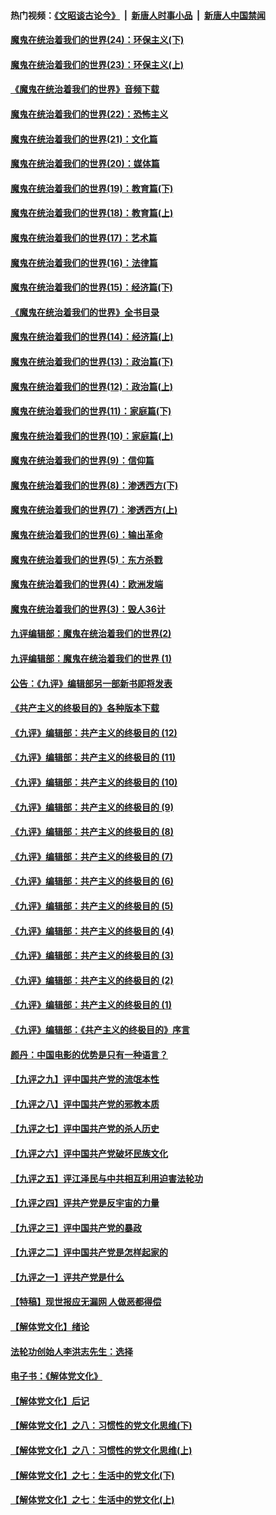 #### 热门视频：[《文昭谈古论今》](https://github.com/gfw-breaker/wenzhao/blob/master/README.md?t=10161833) &nbsp;|&nbsp; [新唐人时事小品](https://github.com/gfw-breaker/ntdtv-comedy/blob/master/README.md?t=10161833) &nbsp;|&nbsp; [新唐人中国禁闻](https://github.com/gfw-breaker/ntdtv-news/blob/master/README.md?t=10161833)

#### [魔鬼在统治着我们的世界(24)：环保主义(下)](../pages/nsc422/n10695307.md?t=10161833) 

#### [魔鬼在统治着我们的世界(23)：环保主义(上)](../pages/nsc422/n10688613.md?t=10161833) 

#### [《魔鬼在统治着我们的世界》音频下载](../pages/nsc422/n10635553.md?t=10161833) 

#### [魔鬼在统治着我们的世界(22)：恐怖主义](../pages/nsc422/n10614727.md?t=10161833) 

#### [魔鬼在统治着我们的世界(21)：文化篇](../pages/nsc422/n10597706.md?t=10161833) 

#### [魔鬼在统治着我们的世界(20)：媒体篇](../pages/nsc422/n10586579.md?t=10161833) 

#### [魔鬼在统治着我们的世界(19)：教育篇(下)](../pages/nsc422/n10564808.md?t=10161833) 

#### [魔鬼在统治着我们的世界(18)：教育篇(上)](../pages/nsc422/n10526970.md?t=10161833) 

#### [魔鬼在统治着我们的世界(17)：艺术篇](../pages/nsc422/n10499093.md?t=10161833) 

#### [魔鬼在统治着我们的世界(16)：法律篇](../pages/nsc422/n10485969.md?t=10161833) 

#### [魔鬼在统治着我们的世界(15)：经济篇(下)](../pages/nsc422/n10469975.md?t=10161833) 

#### [《魔鬼在统治着我们的世界》全书目录](../pages/nsc422/n10464261.md?t=10161833) 

#### [魔鬼在统治着我们的世界(14)：经济篇(上)](../pages/nsc422/n10457370.md?t=10161833) 

#### [魔鬼在统治着我们的世界(13)：政治篇(下)](../pages/nsc422/n10448270.md?t=10161833) 

#### [魔鬼在统治着我们的世界(12)：政治篇(上)](../pages/nsc422/n10444576.md?t=10161833) 

#### [魔鬼在统治着我们的世界(11)：家庭篇(下)](../pages/nsc422/n10440961.md?t=10161833) 

#### [魔鬼在统治着我们的世界(10)：家庭篇(上)](../pages/nsc422/n10435448.md?t=10161833) 

#### [魔鬼在统治着我们的世界(9)：信仰篇](../pages/nsc422/n10432159.md?t=10161833) 

#### [魔鬼在统治着我们的世界(8)：渗透西方(下)](../pages/nsc422/n10429603.md?t=10161833) 

#### [魔鬼在统治着我们的世界(7)：渗透西方(上)](../pages/nsc422/n10426013.md?t=10161833) 

#### [魔鬼在统治着我们的世界(6)：输出革命](../pages/nsc422/n10421536.md?t=10161833) 

#### [魔鬼在统治着我们的世界(5)：东方杀戮](../pages/nsc422/n10417707.md?t=10161833) 

#### [魔鬼在统治着我们的世界(4)：欧洲发端](../pages/nsc422/n10414890.md?t=10161833) 

#### [魔鬼在统治着我们的世界(3)：毁人36计](../pages/nsc422/n10411583.md?t=10161833) 

#### [九评编辑部：魔鬼在统治着我们的世界(2)](../pages/nsc422/n10410036.md?t=10161833) 

#### [九评编辑部：魔鬼在统治着我们的世界 (1)](../pages/nsc422/n10406825.md?t=10161833) 

#### [公告：《九评》编辑部另一部新书即将发表](../pages/nsc422/n10405104.md?t=10161833) 

#### [《共产主义的终极目的》各种版本下载](../pages/nsc422/n10022138.md?t=10161833) 

#### [《九评》编辑部：共产主义的终极目的 (12)](../pages/nsc422/n9933272.md?t=10161833) 

#### [《九评》编辑部：共产主义的终极目的 (11)](../pages/nsc422/n9924973.md?t=10161833) 

#### [《九评》编辑部：共产主义的终极目的 (10)](../pages/nsc422/n9920883.md?t=10161833) 

#### [《九评》编辑部：共产主义的终极目的 (9)](../pages/nsc422/n9916363.md?t=10161833) 

#### [《九评》编辑部：共产主义的终极目的 (8)](../pages/nsc422/n9912488.md?t=10161833) 

#### [《九评》编辑部：共产主义的终极目的 (7)](../pages/nsc422/n9901176.md?t=10161833) 

#### [《九评》编辑部：共产主义的终极目的 (6)](../pages/nsc422/n9899359.md?t=10161833) 

#### [《九评》编辑部：共产主义的终极目的 (5)](../pages/nsc422/n9893174.md?t=10161833) 

#### [《九评》编辑部：共产主义的终极目的 (4)](../pages/nsc422/n9891246.md?t=10161833) 

#### [《九评》编辑部：共产主义的终极目的 (3)](../pages/nsc422/n9879879.md?t=10161833) 

#### [《九评》编辑部：共产主义的终极目的 (2)](../pages/nsc422/n9876205.md?t=10161833) 

#### [《九评》编辑部：共产主义的终极目的 (1)](../pages/nsc422/n9865857.md?t=10161833) 

#### [《九评》编辑部：《共产主义的终极目的》序言](../pages/nsc422/n9862666.md?t=10161833) 

#### [颜丹：中国电影的优势是只有一种语言？](../pages/nsc422/n9583062.md?t=10161833) 

#### [【九评之九】评中国共产党的流氓本性](../pages/nsc422/n737542.md?t=10161833) 

#### [【九评之八】评中国共产党的邪教本质](../pages/nsc422/n735942.md?t=10161833) 

#### [【九评之七】评中国共产党的杀人历史](../pages/nsc422/n733806.md?t=10161833) 

#### [【九评之六】评中国共产党破坏民族文化](../pages/nsc422/n731667.md?t=10161833) 

#### [【九评之五】评江泽民与中共相互利用迫害法轮功](../pages/nsc422/n730058.md?t=10161833) 

#### [【九评之四】评共产党是反宇宙的力量](../pages/nsc422/n727814.md?t=10161833) 

#### [【九评之三】评中国共产党的暴政](../pages/nsc422/n725597.md?t=10161833) 

#### [【九评之二】评中国共产党是怎样起家的](../pages/nsc422/n723946.md?t=10161833) 

#### [【九评之一】评共产党是什么](../pages/nsc422/n722529.md?t=10161833) 

#### [【特稿】现世报应无漏网 人做恶都得偿](../pages/nsc422/n4215167.md?t=10161833) 

#### [【解体党文化】绪论](../pages/nsc422/n1449356.md?t=10161833) 

#### [法轮功创始人李洪志先生：选择](../pages/nsc422/n3580738.md?t=10161833) 

#### [电子书：《解体党文化》](../pages/nsc422/n1573484.md?t=10161833) 

#### [【解体党文化】后记](../pages/nsc422/n1531999.md?t=10161833) 

#### [【解体党文化】之八：习惯性的党文化思维(下)](../pages/nsc422/n1526477.md?t=10161833) 

#### [【解体党文化】之八：习惯性的党文化思维(上)](../pages/nsc422/n1520631.md?t=10161833) 

#### [【解体党文化】之七：生活中的党文化(下)](../pages/nsc422/n1513446.md?t=10161833) 

#### [【解体党文化】之七：生活中的党文化(上)](../pages/nsc422/n1509358.md?t=10161833) 


